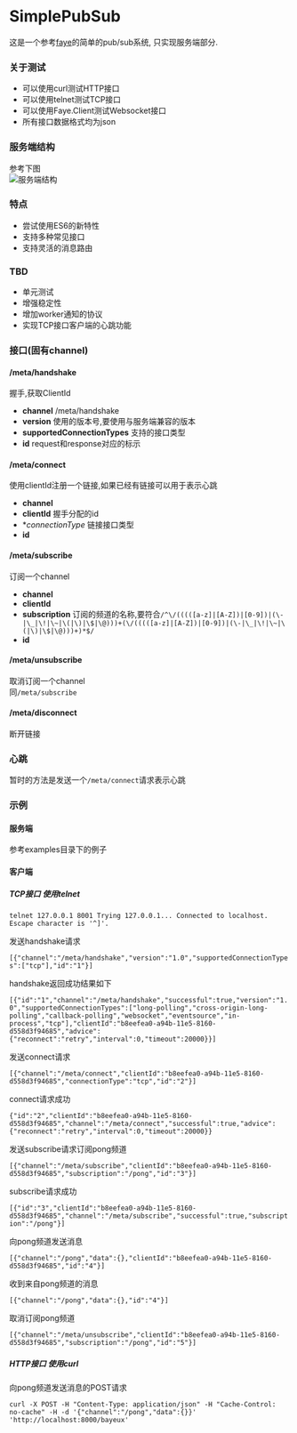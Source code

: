 # SimplePubSub

这是一个参考[faye](https://github.com/faye/faye)的简单的pub/sub系统, 只实现服务端部分.  
### 关于测试  
* 可以使用curl测试HTTP接口  
* 可以使用telnet测试TCP接口  
* 可以使用Faye.Client测试Websocket接口  
* 所有接口数据格式均为json

### 服务端结构  
参考下图  
![服务端结构](http://faye.jcoglan.com/images/faye-internals.png)

### 特点  
* 尝试使用ES6的新特性
* 支持多种常见接口
* 支持灵活的消息路由

### TBD
* 单元测试
* 增强稳定性  
* 增加worker通知的协议
* 实现TCP接口客户端的心跳功能  

### 接口(固有channel)  

#### /meta/handshake
握手,获取ClientId  
* **channel** /meta/handshake  
* **version** 使用的版本号,要使用与服务端兼容的版本  
* **supportedConnectionTypes** 支持的接口类型  
* **id** request和response对应的标示  

#### /meta/connect  
使用clientId注册一个链接,如果已经有链接可以用于表示心跳  
* **channel**  
* **clientId** 握手分配的id  
* **connectionType* 链接接口类型  
* **id**

#### /meta/subscribe  
订阅一个channel  
* **channel**  
* **clientId**  
* **subscription** 订阅的频道的名称,要符合`/^\/(((([a-z]|[A-Z])|[0-9])|(\-|\_|\!|\~|\(|\)|\$|\@)))+(\/(((([a-z]|[A-Z])|[0-9])|(\-|\_|\!|\~|\(|\)|\$|\@)))+)*$/`  
* **id**  

#### /meta/unsubscribe  
取消订阅一个channel  
同`/meta/subscribe`  

#### /meta/disconnect  
断开链接

### 心跳
暂时的方法是发送一个`/meta/connect`请求表示心跳  


### 示例

#### 服务端
参考examples目录下的例子  

#### 客户端

##### TCP接口 使用telnet  

`
 telnet 127.0.0.1 8001
 Trying 127.0.0.1...
 Connected to localhost.
 Escape character is '^]'.
`

发送handshake请求  

`
[{"channel":"/meta/handshake","version":"1.0","supportedConnectionTypes":["tcp"],"id":"1"}]
`

handshake返回成功结果如下    

`
[{"id":"1","channel":"/meta/handshake","successful":true,"version":"1.0","supportedConnectionTypes":["long-polling","cross-origin-long-polling","callback-polling","websocket","eventsource","in-process","tcp"],"clientId":"b8eefea0-a94b-11e5-8160-d558d3f94685","advice":{"reconnect":"retry","interval":0,"timeout":20000}}]
`

发送connect请求  

`
[{"channel":"/meta/connect","clientId":"b8eefea0-a94b-11e5-8160-d558d3f94685","connectionType":"tcp","id":"2"}]
`

connect请求成功

`
{"id":"2","clientId":"b8eefea0-a94b-11e5-8160-d558d3f94685","channel":"/meta/connect","successful":true,"advice":{"reconnect":"retry","interval":0,"timeout":20000}}  
`

发送subscribe请求订阅pong频道  

`
[{"channel":"/meta/subscribe","clientId":"b8eefea0-a94b-11e5-8160-d558d3f94685","subscription":"/pong","id":"3"}]
`

subscribe请求成功  

`
[{"id":"3","clientId":"b8eefea0-a94b-11e5-8160-d558d3f94685","channel":"/meta/subscribe","successful":true,"subscription":"/pong"}]
`

向pong频道发送消息

`
[{"channel":"/pong","data":{},"clientId":"b8eefea0-a94b-11e5-8160-d558d3f94685","id":"4"}]
`

收到来自pong频道的消息

`
[{"channel":"/pong","data":{},"id":"4"}]
`

取消订阅pong频道  

`
[{"channel":"/meta/unsubscribe","clientId":"b8eefea0-a94b-11e5-8160-d558d3f94685","subscription":"/pong","id":"5"}]
`  

##### HTTP接口 使用curl  

向pong频道发送消息的POST请求

`
curl -X POST -H "Content-Type: application/json" -H "Cache-Control: no-cache" -H -d '{"channel":"/pong","data":{}}' 'http://localhost:8000/bayeux'
`
